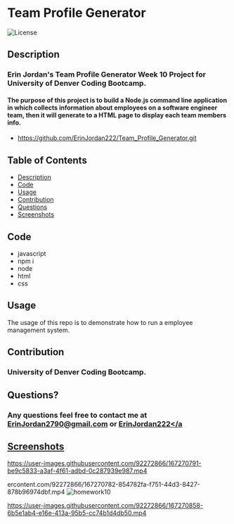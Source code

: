 # Team Profile Generator

 ![License](https://img.shields.io/badge/License-MIT-blue.svg)
 
## Description
### Erin Jordan's Team Profile Generator Week 10 Project for University of Denver Coding Bootcamp. 
#### The purpose of this project is to build a Node.js command line application in which collects information about employees on a software engineer team, then it will generate to a HTML page to display each team members info. 

* https://github.com/ErinJordan222/Team_Profile_Generator.git

## Table of Contents
* [Description](#description)
* [Code](#code)
* [Usage](#usage)
* [Contribution](#contribution)
* [Questions](#questions)
* [Screenshots](#screenshots)

## Code
* javascript
* npm i
* node
* html
* css

## Usage
The usage of this repo is to demonstrate how to run a employee management system. 

## Contribution
### University of Denver Coding Bootcamp.

## Questions?
### Any questions feel free to contact me at <a href="https://erinjordan2790@gmail.com">ErinJordan2790@gmail.com</a> or <a href="https://github.com/ErinJordan222">ErinJordan222</a

## Screenshots
 
 


https://user-images.githubusercontent.com/92272866/167270791-be9c5833-a3af-4f61-adbd-0c287939e987.mp4

ercontent.com/92272866/167270782-854782fa-f751-44d3-8427-878b96974dbf.mp4
![homework10](https://user-images.githubusercontent.com/92272866/167270802-e41785da-e649-4f38-9dba-70d1e6134b6a.png)



https://user-images.githubusercontent.com/92272866/167270858-6b5e1ab4-e16e-413a-95b5-cc74b1d4db50.mp4


 
